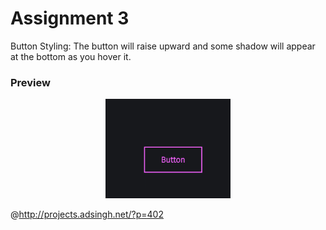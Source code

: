 # Assignment 3
Button Styling: The button will raise upward and some shadow will appear at the bottom as you hover it.


<p text-align="center"><h3>Preview</h3></p>

<p align="center">
  <img width="200" src="demo.gif" alt="demo.gif">
</p>

@http://projects.adsingh.net/?p=402
